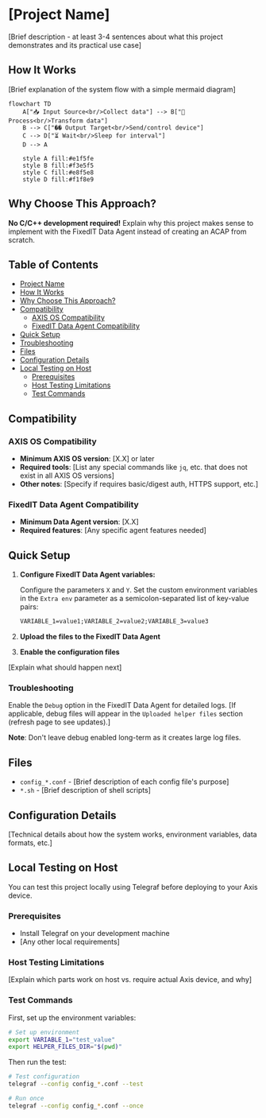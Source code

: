 # [Project Name]

[Brief description - at least 3-4 sentences about what this project demonstrates and its practical use case]

## How It Works

[Brief explanation of the system flow with a simple mermaid diagram]

```mermaid
flowchart TD
    A["📥 Input Source<br/>Collect data"] --> B["🔄 Process<br/>Transform data"]
    B --> C["�� Output Target<br/>Send/control device"]
    C --> D["⏳ Wait<br/>Sleep for interval"]
    D --> A

    style A fill:#e1f5fe
    style B fill:#f3e5f5
    style C fill:#e8f5e8
    style D fill:#f1f8e9
```

## Why Choose This Approach?

**No C/C++ development required!** Explain why this project makes sense to implement with the FixedIT Data Agent instead of creating an ACAP from scratch.

## Table of Contents

- [Project Name](#project-name)
- [How It Works](#how-it-works)
- [Why Choose This Approach?](#why-choose-this-approach)
- [Compatibility](#compatibility)
  - [AXIS OS Compatibility](#axis-os-compatibility)
  - [FixedIT Data Agent Compatibility](#fixedit-data-agent-compatibility)
- [Quick Setup](#quick-setup)
- [Troubleshooting](#troubleshooting)
- [Files](#files)
- [Configuration Details](#configuration-details)
- [Local Testing on Host](#local-testing-on-host)
  - [Prerequisites](#prerequisites)
  - [Host Testing Limitations](#host-testing-limitations)
  - [Test Commands](#test-commands)

## Compatibility

### AXIS OS Compatibility

- **Minimum AXIS OS version**: [X.X] or later
- **Required tools**: [List any special commands like `jq`, etc. that does not exist in all AXIS OS versions]
- **Other notes**: [Specify if requires basic/digest auth, HTTPS support, etc.]

### FixedIT Data Agent Compatibility

- **Minimum Data Agent version**: [X.X]
- **Required features**: [Any specific agent features needed]

## Quick Setup

1. **Configure FixedIT Data Agent variables:**

   Configure the parameters `X` and `Y`. Set the custom environment variables in the `Extra env` parameter as a semicolon-separated list of key-value pairs:

   ```txt
   VARIABLE_1=value1;VARIABLE_2=value2;VARIABLE_3=value3
   ```

2. **Upload the files to the FixedIT Data Agent**

3. **Enable the configuration files**

[Explain what should happen next]

### Troubleshooting

Enable the `Debug` option in the FixedIT Data Agent for detailed logs. [If applicable, debug files will appear in the `Uploaded helper files` section (refresh page to see updates).]

**Note**: Don't leave debug enabled long-term as it creates large log files.

## Files

- `config_*.conf` - [Brief description of each config file's purpose]
- `*.sh` - [Brief description of shell scripts]

## Configuration Details

[Technical details about how the system works, environment variables, data formats, etc.]

## Local Testing on Host

You can test this project locally using Telegraf before deploying to your Axis device.

### Prerequisites

- Install Telegraf on your development machine
- [Any other local requirements]

### Host Testing Limitations

[Explain which parts work on host vs. require actual Axis device, and why]

### Test Commands

First, set up the environment variables:

```bash
# Set up environment
export VARIABLE_1="test_value"
export HELPER_FILES_DIR="$(pwd)"
```

Then run the test:

```bash
# Test configuration
telegraf --config config_*.conf --test

# Run once
telegraf --config config_*.conf --once
```

